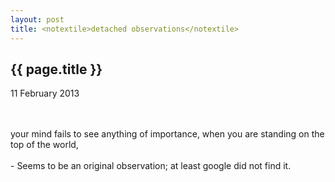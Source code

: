 ```yaml
---
layout: post
title: <notextile>detached observations</notextile>
---
```


{{ page.title }}
----------------

<p class="publish_date">
11 February 2013

</p>
<br><br>your mind fails to see anything of importance, when you are standing on the top of the world,&nbsp;<br><br>- Seems to be an original observation; at least google did not find it.
